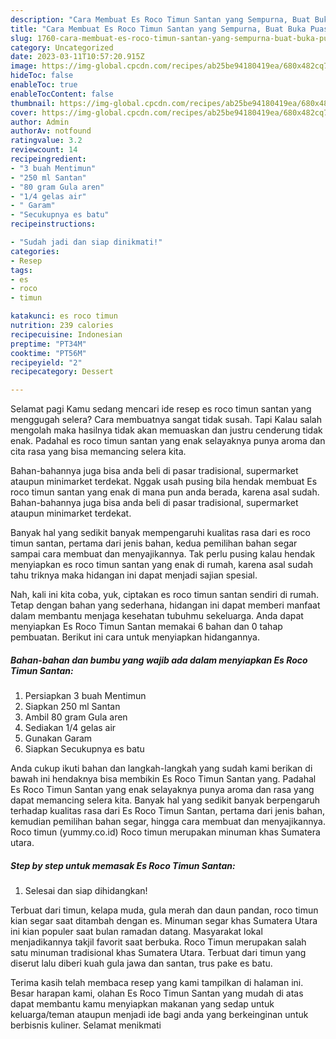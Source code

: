 ```yaml
---
description: "Cara Membuat Es Roco Timun Santan yang Sempurna, Buat Buka Puasa Menggugah Selera"
title: "Cara Membuat Es Roco Timun Santan yang Sempurna, Buat Buka Puasa Menggugah Selera"
slug: 1760-cara-membuat-es-roco-timun-santan-yang-sempurna-buat-buka-puasa-menggugah-selera
category: Uncategorized
date: 2023-03-11T10:57:20.915Z
image: https://img-global.cpcdn.com/recipes/ab25be94180419ea/680x482cq70/es-roco-timun-santan-foto-resep-utama.jpg
hideToc: false
enableToc: true
enableTocContent: false
thumbnail: https://img-global.cpcdn.com/recipes/ab25be94180419ea/680x482cq70/es-roco-timun-santan-foto-resep-utama.jpg
cover: https://img-global.cpcdn.com/recipes/ab25be94180419ea/680x482cq70/es-roco-timun-santan-foto-resep-utama.jpg
author: Admin
authorAv: notfound
ratingvalue: 3.2
reviewcount: 14
recipeingredient:
- "3 buah Mentimun"
- "250 ml Santan"
- "80 gram Gula aren"
- "1/4 gelas air"
- " Garam"
- "Secukupnya es batu"
recipeinstructions:

- "Sudah jadi dan siap dinikmati!"
categories:
- Resep
tags:
- es
- roco
- timun

katakunci: es roco timun 
nutrition: 239 calories
recipecuisine: Indonesian
preptime: "PT34M"
cooktime: "PT56M"
recipeyield: "2"
recipecategory: Dessert

---
```



Selamat pagi Kamu sedang mencari ide resep es roco timun santan yang menggugah selera? Cara membuatnya sangat tidak susah. Tapi Kalau salah mengolah maka hasilnya tidak akan memuaskan dan justru cenderung tidak enak. Padahal es roco timun santan yang enak selayaknya punya aroma dan cita rasa yang bisa memancing selera kita.


Bahan-bahannya juga bisa anda beli di pasar tradisional, supermarket ataupun minimarket terdekat. Nggak usah pusing bila hendak membuat Es roco timun santan yang enak di mana pun anda berada, karena asal sudah. Bahan-bahannya juga bisa anda beli di pasar tradisional, supermarket ataupun minimarket terdekat.

Banyak hal yang sedikit banyak mempengaruhi kualitas rasa dari es roco timun santan, pertama dari jenis bahan, kedua pemilihan bahan segar sampai cara membuat dan menyajikannya. Tak perlu pusing kalau hendak menyiapkan es roco timun santan yang enak di rumah, karena asal sudah tahu triknya maka hidangan ini dapat menjadi sajian spesial.


Nah, kali ini kita coba, yuk, ciptakan es roco timun santan sendiri di rumah. Tetap dengan bahan yang sederhana, hidangan ini dapat memberi manfaat dalam membantu menjaga kesehatan tubuhmu sekeluarga. Anda dapat menyiapkan Es Roco Timun Santan memakai 6 bahan dan 0 tahap pembuatan. Berikut ini cara untuk menyiapkan hidangannya.

<!--inarticleads1-->

##### Bahan-bahan dan bumbu yang wajib ada dalam menyiapkan Es Roco Timun Santan:

1. Persiapkan 3 buah Mentimun
1. Siapkan 250 ml Santan
1. Ambil 80 gram Gula aren
1. Sediakan 1/4 gelas air
1. Gunakan  Garam
1. Siapkan Secukupnya es batu


Anda cukup ikuti bahan dan langkah-langkah yang sudah kami berikan di bawah ini hendaknya bisa membikin Es Roco Timun Santan yang. Padahal Es Roco Timun Santan yang enak selayaknya punya aroma dan rasa yang dapat memancing selera kita. Banyak hal yang sedikit banyak berpengaruh terhadap kualitas rasa dari Es Roco Timun Santan, pertama dari jenis bahan, kemudian pemilihan bahan segar, hingga cara membuat dan menyajikannya. Roco timun (yummy.co.id) Roco timun merupakan minuman khas Sumatera utara. 

<!--inarticleads2-->

##### Step by step untuk memasak Es Roco Timun Santan:


1. Selesai dan siap dihidangkan!

Terbuat dari timun, kelapa muda, gula merah dan daun pandan, roco timun kian segar saat ditambah dengan es. Minuman segar khas Sumatera Utara ini kian populer saat bulan ramadan datang. Masyarakat lokal menjadikannya takjil favorit saat berbuka. Roco Timun merupakan salah satu minuman tradisional khas Sumatera Utara. Terbuat dari timun yang diserut lalu diberi kuah gula jawa dan santan, trus pake es batu. 

Terima kasih telah membaca resep yang kami tampilkan di halaman ini. Besar harapan kami, olahan Es Roco Timun Santan yang mudah di atas dapat membantu kamu menyiapkan makanan yang sedap untuk keluarga/teman ataupun menjadi ide bagi anda yang berkeinginan untuk berbisnis kuliner. Selamat menikmati
